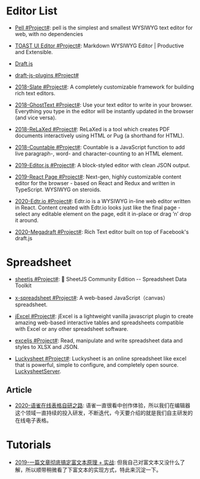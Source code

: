 # Editor List

- [Pell #Project#](https://github.com/jaredreich/pell): pell is the simplest and smallest WYSIWYG text editor for web, with no dependencies

- [TOAST UI Editor #Project#](https://parg.co/UVY): Markdown WYSIWYG Editor | Productive and Extensible.

- [Draft.js](http://facebook.github.io/draft-js/)

- [draft-js-plugins #Project#](https://www.draft-js-plugins.com/)

- [2018-Slate #Project#](https://github.com/ianstormtaylor/slate): A completely customizable framework for building rich text editors.

- [2018-GhostText #Project#](https://github.com/GhostText/GhostText): Use your text editor to write in your browser. Everything you type in the editor will be instantly updated in the browser (and vice versa).

- [2018-ReLaXed #Project#](https://github.com/RelaxedJS/ReLaXed): ReLaXed is a tool which creates PDF documents interactively using HTML or Pug (a shorthand for HTML).

- [2018-Countable #Project#](https://github.com/RadLikeWhoa/Countable/blob/master/README.md): Countable is a JavaScript function to add live paragraph-, word- and character-counting to an HTML element.

- [2019-Editor.js #Project#](https://github.com/codex-team/editor.js): A block-styled editor with clean JSON output.

- [2019-React Page #Project#](https://github.com/react-page/react-page): Next-gen, highly customizable content editor for the browser - based on React and Redux and written in TypeScript. WYSIWYG on steroids.

- [2020-Edtr.io #Project#](https://edtr.io): Edtr.io is a WYSIWYG in-line web editor written in React. Content created with Edtr.io looks just like the final page - select any editable element on the page, edit it in-place or drag ’n’ drop it around.

- [2020-Megadraft #Project#](https://github.com/globocom/megadraft): Rich Text editor built on top of Facebook's draft.js

# Spreadsheet

- [sheetjs #Project#](https://github.com/SheetJS/sheetjs): 📗 SheetJS Community Edition -- Spreadsheet Data Toolkit

- [x-spreadsheet #Project#](https://github.com/myliang/x-spreadsheet): A web-based JavaScript（canvas） spreadsheet.

- [jExcel #Project#](https://github.com/paulhodel/jexcel): jExcel is a lightweight vanilla javascript plugin to create amazing web-based interactive tables and spreadsheets compatible with Excel or any other spreadsheet software.

- [exceljs #Project#](https://github.com/exceljs/exceljs): Read, manipulate and write spreadsheet data and styles to XLSX and JSON.

- [Luckysheet #Project#](https://github.com/mengshukeji/Luckysheet): Luckysheet is an online spreadsheet like excel that is powerful, simple to configure, and completely open source. [LuckysheetServer](https://github.com/mengshukeji/LuckysheetServer).

## Article

- [2020-语雀在线表格自研之路](https://mp.weixin.qq.com/s/SiwlayY5qYrAAQZg7Ovaeg): 语雀一直很看中创作体验，所以我们在编辑器这个领域一直持续的投入研发，不断迭代，今天要介绍的就是我们自主研发的在线电子表格。

# Tutorials

- [2019-一篇文章彻底搞定富文本原理 + 实战](https://mp.weixin.qq.com/s/tx8y00WXa0OWFEnmSj5caw): 但我自己对富文本又没什么了解，所以顺带稍微看了下富文本的实现方式，特此来沉淀一下。

